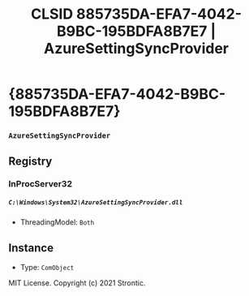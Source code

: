 ﻿---
title: "CLSID 885735DA-EFA7-4042-B9BC-195BDFA8B7E7 | AzureSettingSyncProvider"
excerpt: What is COM-Object CLSID 885735DA-EFA7-4042-B9BC-195BDFA8B7E7?
---

# {885735DA-EFA7-4042-B9BC-195BDFA8B7E7}

### `AzureSettingSyncProvider`

## Registry


### InProcServer32

##### `C:\Windows\System32\AzureSettingSyncProvider.dll`
* ThreadingModel: `Both`

## Instance

* Type: `ComObject`

MIT License. Copyright (c) 2021 Strontic.


